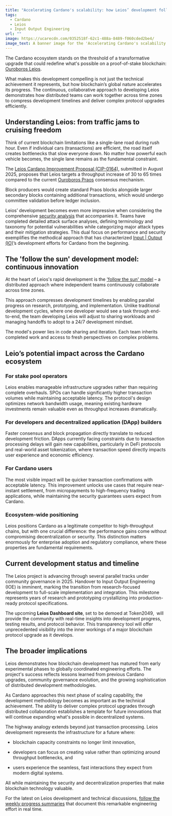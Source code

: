 ```yaml
---
title: "Accelerating Cardano's scalability: how Leios’ development follows the sun"
tags:
  - Cardano
  - Leios
  - Input Output Engineering
url: ""
image: https://ucarecdn.com/0352518f-62c1-488a-8489-f060cded2be4/
image_text: A banner image for the 'Accelerating Cardano's scalability' article.
---
```


The Cardano ecosystem stands on the threshold of a transformative upgrade that could redefine what's possible on a proof-of-stake blockchain: [Ouroboros Leios](https://leios.cardano-scaling.org/docs/roadmap).

What makes this development compelling is not just the technical achievement it represents, but how blockchain’s global nature accelerates its progress. The continuous, collaborative approach to developing Leios demonstrates how distributed teams can work together across time zones to compress development timelines and deliver complex protocol upgrades efficiently.

## Understanding Leios: from traffic jams to cruising freedom

Think of current blockchain limitations like a single-lane road during rush hour. Even if individual cars (transactions) are efficient, the road itself creates bottlenecks that slow everyone down. No matter how powerful each vehicle becomes, the single lane remains as the fundamental constraint.

The [Leios Cardano Improvement Proposal (CIP-0164)](https://github.com/cardano-scaling/CIPs/blob/leios/CIP-0164/README.md), submitted in August 2025, proposes that Leios targets a throughput increase of 30 to 65 times compared to the current [Ouroboros Praos](https://iohk.io/en/research/library/papers/ouroboros-praos-an-adaptively-secure-semi-synchronous-proof-of-stake-protocol/) consensus mechanism.

Block producers would create standard Praos blocks alongside larger secondary blocks containing additional transactions, which would undergo committee validation before ledger inclusion.

Leios’ development becomes even more impressive when considering the comprehensive [security analysis](https://leios.cardano-scaling.org/news/2025/07/01/weekly-progress-summary) that accompanies it. Teams have completed detailed attack surface analyses, defining terminology and taxonomy for potential vulnerabilities while categorizing major attack types and their mitigation strategies. This dual focus on performance and security exemplifies the methodical approach that has characterized [Input | Output (IO)](https://iohk.io/en/about/)’s development efforts for Cardano from the beginning.

## The 'follow the sun' development model: continuous innovation

At the heart of Leios's rapid development is the ['follow the sun' model](https://follow-the-sun.github.io/) – a distributed approach where independent teams continuously collaborate across time zones.

This approach compresses development timelines by enabling parallel progress on research, prototyping, and implementation. Unlike traditional development cycles, where one developer would see a task through end-to-end, the team developing Leios will adjust to sharing workloads and managing handoffs to adopt to a 24/7 development mindset.

The model's power lies in code sharing and iteration. Each team inherits completed work and access to fresh perspectives on complex problems.

## Leio’s potential impact across the Cardano ecosystem

### For stake pool operators

Leios enables manageable infrastructure upgrades rather than requiring complete overhauls. SPOs can handle significantly higher transaction volumes while maintaining acceptable latency. The protocol's design optimizes network bandwidth usage, meaning existing hardware investments remain valuable even as throughput increases dramatically.

### For developers and decentralized application (DApp) builders

Faster consensus and block propagation directly translate to reduced development friction. DApps currently facing constraints due to transaction processing delays will gain new capabilities, particularly in DeFi protocols and real-world asset tokenization, where transaction speed directly impacts user experience and economic efficiency.

### For Cardano users

The most visible impact will be quicker transaction confirmations with acceptable latency. This improvement unlocks use cases that require near-instant settlement, from micropayments to high-frequency trading applications, while maintaining the security guarantees users expect from Cardano.

### Ecosystem-wide positioning

Leios positions Cardano as a legitimate competitor to high-throughput chains, but with one crucial difference: the performance gains come without compromising decentralization or security. This distinction matters enormously for enterprise adoption and regulatory compliance, where these properties are fundamental requirements.

## Current development status and timeline

The Leios project is advancing through several parallel tracks under community governance in 2025. Handover to Input Output Engineering (IOE) is imminent, marking the transition from research-focused development to full-scale implementation and integration. This milestone represents years of research and prototyping crystallizing into production-ready protocol specifications.

The upcoming **Leios Dashboard site**, set to be demoed at Token2049,  will provide the community with real-time insights into development progress, testing results, and protocol behavior. This transparency tool will offer unprecedented visibility into the inner workings of a major blockchain protocol upgrade as it develops.

## The broader implications

Leios demonstrates how blockchain development has matured from early experimental phases to globally coordinated engineering efforts. The project's success reflects lessons learned from previous Cardano upgrades, community governance evolution, and the growing sophistication of distributed development methodologies.

As Cardano approaches this next phase of scaling capability, the development methodology becomes as important as the technical achievement. The ability to deliver complex protocol upgrades through distributed collaboration establishes a template for future innovations that will continue expanding what's possible in decentralized systems.

The highway analogy extends beyond just transaction processing. Leios development represents the infrastructure for a future where:

*   blockchain capacity constraints no longer limit innovation, 
    
*   developers can focus on creating value rather than optimizing around throughput bottlenecks, and 
    
*   users experience the seamless, fast interactions they expect from modern digital systems.
    

All while maintaining the security and decentralization properties that make blockchain technology valuable.

For the latest on Leios development and technical discussions, [follow the weekly progress summaries](https://leios.cardano-scaling.org/news) that document this remarkable engineering effort in real time.
